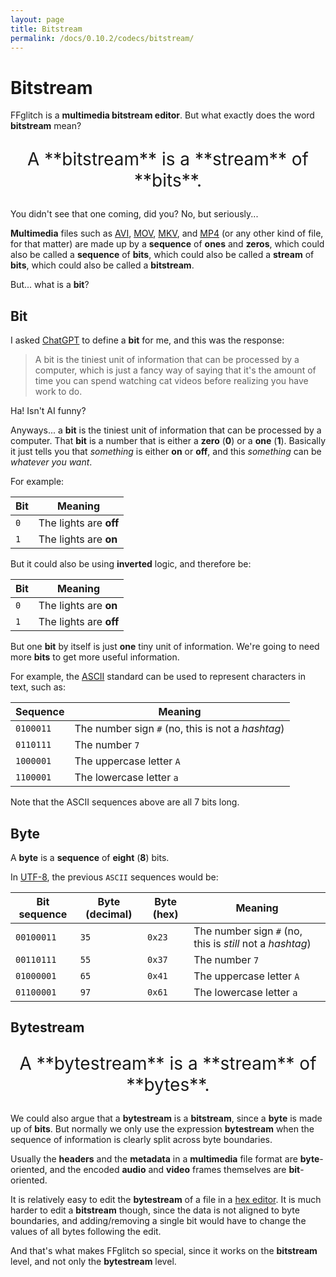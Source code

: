 ```yaml
---
layout: page
title: Bitstream
permalink: /docs/0.10.2/codecs/bitstream/
---
```


# Bitstream

FFglitch is a **multimedia bitstream editor**.
But what exactly does the word **bitstream** mean?

<p markdown="1" style="text-align: center; font-size: 2em;">A **bitstream** is a **stream** of **bits**.</p>

You didn't see that one coming, did you? No, but seriously...

**Multimedia** files such as
[AVI](https://en.wikipedia.org/wiki/Audio_Video_Interleave),
[MOV](https://en.wikipedia.org/wiki/QuickTime_File_Format),
[MKV](https://en.wikipedia.org/wiki/Matroska),
and [MP4](https://en.wikipedia.org/wiki/MP4_file_format)
(or any other kind of file, for that matter) are made up by a
**sequence** of **ones** and **zeros**, which could also be called a
**sequence** of **bits**, which could also be called a **stream** of
**bits**, which could also be called a **bitstream**.

But... what is a **bit**?

## Bit

I asked [ChatGPT](https://openai.com/blog/chatgpt) to define a **bit**
for me, and this was the response:

> A bit is the tiniest unit of information that can be processed by a
  computer, which is just a fancy way of saying that it's the amount of
  time you can spend watching cat videos before realizing you have work
  to do.

Ha! Isn't AI funny?

Anyways... a **bit** is the tiniest unit of information that can be
processed by a computer.
That **bit** is a number that is either a **zero** (**0**) or a
**one** (**1**).
Basically it just tells you that _something_ is either **on** or
**off**, and this _something_ can be _whatever you want_.

For example:

| Bit | Meaning                |
|-----|------------------------|
| `0` | The lights are **off** |
| `1` | The lights are **on**  |

But it could also be using **inverted** logic, and therefore be:

| Bit | Meaning                |
|-----|------------------------|
| `0` | The lights are **on**  |
| `1` | The lights are **off** |

But one **bit** by itself is just **one** tiny unit of information.
We're going to need more **bits** to get more useful information.

For example, the [ASCII](https://en.wikipedia.org/wiki/ASCII) standard
can be used to represent characters in text, such as:

| Sequence  | Meaning |
|-----------|---------|
| `0100011` | The number sign `#` (no, this is not a _hashtag_) |
| `0110111` | The number `7` |
| `1000001` | The uppercase letter `A` |
| `1100001` | The lowercase letter `a` |

Note that the ASCII sequences above are all 7 bits long.

## Byte

A **byte** is a **sequence** of **eight** (**8**) bits.

In [UTF-8](https://en.wikipedia.org/wiki/UTF-8), the previous `ASCII`
sequences would be:

| Bit sequence | Byte (decimal) | Byte (hex) | Meaning |
|--------------|----------------|------------|---------|
| `00100011`   | `35`           | `0x23`     | The number sign `#` (no, this is _still_ not a _hashtag_) |
| `00110111`   | `55`           | `0x37`     | The number `7` |
| `01000001`   | `65`           | `0x41`     | The uppercase letter `A` |
| `01100001`   | `97`           | `0x61`     | The lowercase letter `a` |

## Bytestream

<p markdown="1" style="text-align: center; font-size: 2em;">A **bytestream** is a **stream** of **bytes**.</p>

We could also argue that a **bytestream** is a **bitstream**, since a
**byte** is made up of **bits**.
But normally we only use the expression **bytestream** when the
sequence of information is clearly split across byte boundaries.

Usually the **headers** and the **metadata** in a **multimedia** file
format are **byte**-oriented, and the encoded **audio** and **video**
frames themselves are **bit**-oriented.

<!--TODO: improve and give an example of non-byte-oriented data-->

It is relatively easy to edit the **bytestream** of a file in a
[hex editor](https://en.wikipedia.org/wiki/Hex_editor).
It is much harder to edit a **bitstream** though, since the data is not
aligned to byte boundaries, and adding/removing a single bit would have
to change the values of all bytes following the edit.

And that's what makes FFglitch so special, since it works on the
**bitstream** level, and not only the **bytestream** level.
